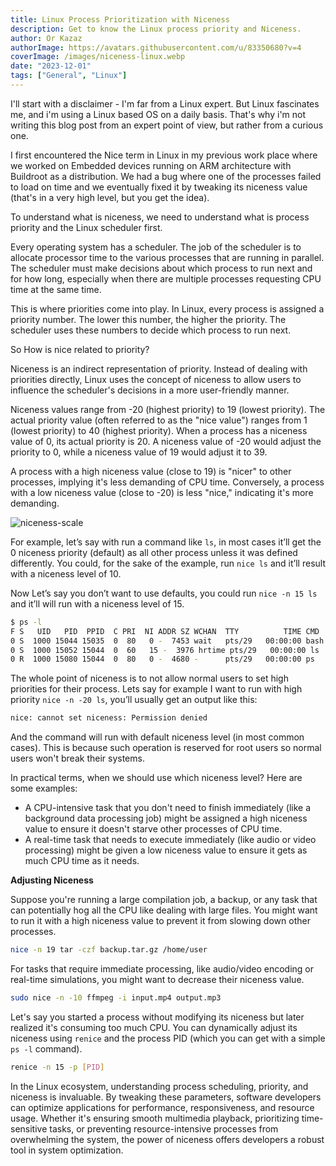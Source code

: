 ```yaml
---
title: Linux Process Prioritization with Niceness
description: Get to know the Linux process priority and Niceness.
author: Or Kazaz
authorImage: https://avatars.githubusercontent.com/u/83350680?v=4
coverImage: /images/niceness-linux.webp
date: "2023-12-01"
tags: ["General", "Linux"]
---
```


I'll start with a disclaimer - I'm far from a Linux expert. But Linux fascinates me, and i'm using a Linux based OS on a daily basis. That's why i'm not writing this blog post from an expert point of view, but rather from a curious one.

I first encountered the Nice term in Linux in my previous work place where we worked on Embedded devices running on ARM architecture with Buildroot as a distribution. We had a bug where one of the processes failed to load on time and we eventually fixed it by tweaking its niceness value (that's in a very high level, but you get the idea).

To understand what is niceness, we need to understand what is process priority and the Linux scheduler first.

Every operating system has a scheduler. The job of the scheduler is to allocate processor time to the various processes that are running in parallel. The scheduler must make decisions about which process to run next and for how long, especially when there are multiple processes requesting CPU time at the same time.

This is where priorities come into play. In Linux, every process is assigned a priority number. The lower this number, the higher the priority. The scheduler uses these numbers to decide which process to run next.

So How is nice related to priority?

Niceness is an indirect representation of priority. Instead of dealing with priorities directly, Linux uses the concept of niceness to allow users to influence the scheduler's decisions in a more user-friendly manner.

Niceness values range from -20 (highest priority) to 19 (lowest priority).
The actual priority value (often referred to as the "nice value") ranges from 1 (lowest priority) to 40 (highest priority).
When a process has a niceness value of 0, its actual priority is 20. A niceness value of -20 would adjust the priority to 0, while a niceness value of 19 would adjust it to 39.

A process with a high niceness value (close to 19) is "nicer" to other processes, implying it's less demanding of CPU time. Conversely, a process with a low niceness value (close to -20) is less "nice," indicating it's more demanding.

![niceness-scale](/images/niceness-scale.png)

For example, let’s say with run a command like `ls`, in most cases it’ll get the 0 niceness priority (default) as all other process unless it was defined differently.
You could, for the sake of the example, run `nice ls` and it’ll result with a niceness level of 10.

Now Let’s say you don’t want to use defaults, you could run `nice -n 15 ls` and it’ll will run with a niceness level of 15.

```bash
$ ps -l
F S   UID   PID  PPID  C PRI  NI ADDR SZ WCHAN  TTY          TIME CMD
0 S  1000 15044 15035  0  80   0 -  7453 wait   pts/29   00:00:00 bash
0 S  1000 15052 15044  0  60   15 -  3976 hrtime pts/29   00:00:00 ls
0 R  1000 15080 15044  0  80   0 -  4680 -      pts/29   00:00:00 ps
```

The whole point of niceness is to not allow normal users to set high priorities for their process. Lets say for example I want to run with high priority `nice -n -20 ls`, you’ll usually get an output like this:

```bash
nice: cannot set niceness: Permission denied
```
And the command will run with default niceness level (in most common cases).
This is because such operation is reserved for root users so normal users won't break their systems.


In practical terms, when we should use which niceness level? Here are some examples:

- A CPU-intensive task that you don't need to finish immediately (like a background data processing job) might be assigned a high niceness value to ensure it doesn't starve other processes of CPU time.
- A real-time task that needs to execute immediately (like audio or video processing) might be given a low niceness value to ensure it gets as much CPU time as it needs.

__Adjusting Niceness__

Suppose you're running a large compilation job, a backup, or any task that can potentially hog all the CPU like dealing with large files. You might want to run it with a high niceness value to prevent it from slowing down other processes.

```bash
nice -n 19 tar -czf backup.tar.gz /home/user
```

For tasks that require immediate processing, like audio/video encoding or real-time simulations, you might want to decrease their niceness value.

```bash
sudo nice -n -10 ffmpeg -i input.mp4 output.mp3
```

Let's say you started a process without modifying its niceness but later realized it's consuming too much CPU. You can dynamically adjust its niceness using `renice` and the process PID (which you can get with a simple `ps -l` command).

```bash
renice -n 15 -p [PID]
```

In the Linux ecosystem, understanding process scheduling, priority, and niceness is invaluable. By tweaking these parameters, software developers can optimize applications for performance, responsiveness, and resource usage. Whether it's ensuring smooth multimedia playback, prioritizing time-sensitive tasks, or preventing resource-intensive processes from overwhelming the system, the power of niceness offers developers a robust tool in system optimization.
